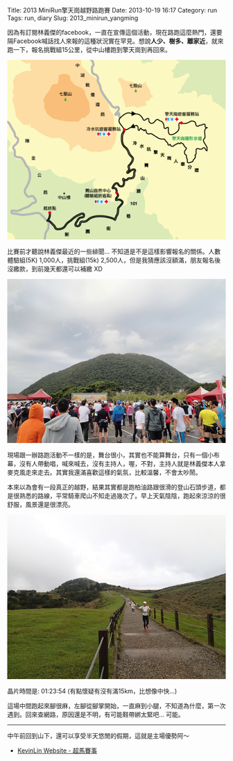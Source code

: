 Title: 2013 MiniRun擎天崗越野路跑賽
Date: 2013-10-19 16:17
Category: run
Tags: run, diary
Slug: 2013_minirun_yangming

因為有訂閱林義傑的facebook，一直在宣傳這個活動，現在路跑這麼熱門，還要隔Facebook喊話找人來報的這種狀況實在罕見。想說**人少、樹多、離家近**，就來跑一下，報名挑戰組15公里，從中山樓跑到擎天崗到再回來。

![ ](/static/images/2013-10-19_qingtiangang/sr4-1_yam_mn010.png)

比賽前才聽說林義傑最近的一些緋聞... 不知道是不是這樣影響報名的關係。人數體驗組(5K) 1,000人，挑戰組(15k) 2,500人，但是我猜應該沒額滿，朋友報名後沒繳款，到前幾天都還可以補繳 XD

![ ](/static/images/2013-10-19_qingtiangang/tn_PA190472.JPG)

現場跟一辦路跑活動不一樣的是，舞台很小，其實也不能算舞台，只有一個小布幕，沒有人帶動唱，喊來喊去，沒有主持人，喔，不對，主持人就是林義傑本人拿麥克風走來走去。其實我還滿喜歡這樣的氣氛，比較溫馨，不會太吵鬧。


本來以為會有一段真正的越野，結果其實都是跑柏油路跟很滑的登山石頭步道，都是很熟悉的路線，平常騎車爬山不知走過幾次了。早上天氣陰陰，跑起來涼涼的很舒服，風景還是很漂亮。

![ ](/static/images/2013-10-19_qingtiangang/tn_PA190478.JPG)

晶片時間是: 01:23:54 (有點懷疑有沒有滿15km，比想像中快...)

這場中間跑起來腳很麻，左腳從腳掌開始，一直麻到小腿，不知道為什麼，第一次遇到。回來查網路，原因還是不明，有可能鞋帶綁太緊吧... 可能。

----

中午前回到山下，還可以享受半天悠閒的假期，這就是主場優勢阿～

* [KevinLin Website - 超馬賽事](http://www.superrace.org/SR4-1.aspx#)
